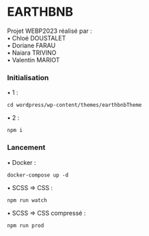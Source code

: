 # EARTHBNB

Projet WEBP2023 réalisé par :    
• Chloé DOUSTALET    
• Doriane FARAU    
• Naiara TRIVINO     
• Valentin MARIOT


### Initialisation
• 1 :      
````
cd wordpress/wp-content/themes/earthbnbTheme
````
• 2 :         
````
npm i
````

### Lancement

• Docker :      
````
docker-compose up -d
````
• SCSS => CSS :      
````
npm run watch
````
• SCSS => CSS compressé :      
````
npm run prod
````
